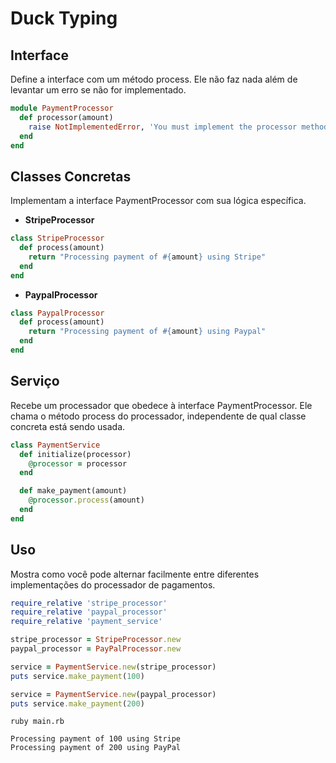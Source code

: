 # Duck Typing

## Interface

Define a interface com um método process. Ele não faz nada além de levantar um erro se não for implementado.

```ruby
module PaymentProcessor
  def processor(amount)
    raise NotImplementedError, 'You must implement the processor method'
  end
end
```

## Classes Concretas

Implementam a interface PaymentProcessor com sua lógica específica.

- **StripeProcessor**

```ruby
class StripeProcessor
  def process(amount)
    return "Processing payment of #{amount} using Stripe"
  end
end
```

- **PaypalProcessor**

```ruby
class PaypalProcessor
  def process(amount)
    return "Processing payment of #{amount} using Paypal"
  end
end
```

## Serviço

Recebe um processador que obedece à interface PaymentProcessor. Ele chama o método process do processador, independente de qual classe concreta está sendo usada.

```ruby
class PaymentService
  def initialize(processor)
    @processor = processor
  end

  def make_payment(amount)
    @processor.process(amount)
  end
end
```

## Uso

Mostra como você pode alternar facilmente entre diferentes implementações do processador de pagamentos.

```ruby
require_relative 'stripe_processor'
require_relative 'paypal_processor'
require_relative 'payment_service'

stripe_processor = StripeProcessor.new
paypal_processor = PayPalProcessor.new

service = PaymentService.new(stripe_processor)
puts service.make_payment(100)

service = PaymentService.new(paypal_processor)
puts service.make_payment(200)
```

```shell
ruby main.rb

Processing payment of 100 using Stripe
Processing payment of 200 using PayPal
```
